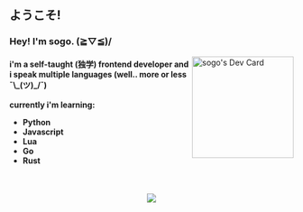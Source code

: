 <body>
  <h2>ようこそ!</h2>
  <p align="right">
    <h3 align="left">Hey! I'm sogo. (≧▽≦)/</h3>
    <a href="https://app.daily.dev/sogo"><img src="https://api.daily.dev/devcards/51769bce454c4201b0cdbe8ed87dee99.png?r=byz" width="180" alt="sogo's Dev Card"                  align="right"/></a>
  </p>
  <h4>
    i'm a self-taught (独学) frontend developer and i speak multiple languages (well.. more or less ¯\_(ツ)_/¯)
    <br>
    <br>
    currently i'm learning:
    <ul>
      <li>Python</li>
      <li>Javascript</li>
      <li>Lua</li>
      <li>Go</li>
      <li>Rust</li>
  </h4>
  <br>
  <p align="center">
    <img src="https://count.getloli.com/get/@xsogox?theme=asoul" />
  <p/>
</body>
